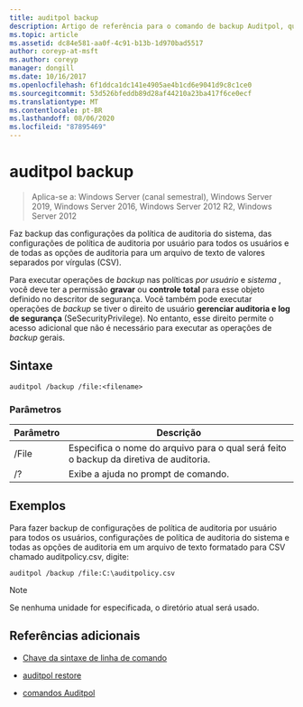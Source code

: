 ```yaml
---
title: auditpol backup
description: Artigo de referência para o comando de backup Auditpol, que faz o backup das configurações da política de auditoria do sistema, das configurações de política de auditoria por usuário para todos os usuários e de todas as opções de auditoria para um arquivo de texto CSV (valores separados por vírgula).
ms.topic: article
ms.assetid: dc84e581-aa0f-4c91-b13b-1d970bad5517
author: coreyp-at-msft
ms.author: coreyp
manager: dongill
ms.date: 10/16/2017
ms.openlocfilehash: 6f1ddca1dc141e4905ae4b1cd6e9041d9c8c1ce0
ms.sourcegitcommit: 53d526bfeddb89d28af44210a23ba417f6ce0ecf
ms.translationtype: MT
ms.contentlocale: pt-BR
ms.lasthandoff: 08/06/2020
ms.locfileid: "87895469"
---
```

# <a name="auditpol-backup"></a>auditpol backup

> Aplica-se a: Windows Server (canal semestral), Windows Server 2019, Windows Server 2016, Windows Server 2012 R2, Windows Server 2012

Faz backup das configurações da política de auditoria do sistema, das configurações de política de auditoria por usuário para todos os usuários e de todas as opções de auditoria para um arquivo de texto de valores separados por vírgulas (CSV).

Para executar operações de *backup* nas políticas *por usuário* e *sistema* , você deve ter a permissão **gravar** ou **controle total** para esse objeto definido no descritor de segurança. Você também pode executar operações de *backup* se tiver o direito de usuário **gerenciar auditoria e log de segurança** (SeSecurityPrivilege). No entanto, esse direito permite o acesso adicional que não é necessário para executar as operações de *backup* gerais.

## <a name="syntax"></a>Sintaxe

```
auditpol /backup /file:<filename>
```

### <a name="parameters"></a>Parâmetros

| Parâmetro | Descrição |
|-----------|------------- |
| /File | Especifica o nome do arquivo para o qual será feito o backup da diretiva de auditoria. |
| /? | Exibe a ajuda no prompt de comando. |

## <a name="examples"></a>Exemplos

Para fazer backup de configurações de política de auditoria por usuário para todos os usuários, configurações de política de auditoria do sistema e todas as opções de auditoria em um arquivo de texto formatado para CSV chamado auditpolicy.csv, digite:

```
auditpol /backup /file:C:\auditpolicy.csv
```

> [!NOTE]
> Se nenhuma unidade for especificada, o diretório atual será usado.

## <a name="additional-references"></a>Referências adicionais

- [Chave da sintaxe de linha de comando](command-line-syntax-key.md)

- [auditpol restore](auditpol-restore.md)

- [comandos Auditpol](auditpol.md)
